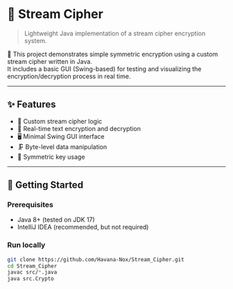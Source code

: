 # 🔐 Stream Cipher

> Lightweight Java implementation of a stream cipher encryption system.

🧪 This project demonstrates simple symmetric encryption using a custom stream cipher written in Java.  
It includes a basic GUI (Swing-based) for testing and visualizing the encryption/decryption process in real time.

---

## ✨ Features

- 📡 Custom stream cipher logic
- 🧬 Real-time text encryption and decryption
- 🖥️ Minimal Swing GUI interface
- 🗜️ Byte-level data manipulation
- 🔁 Symmetric key usage

---

## 🚀 Getting Started

### Prerequisites

- Java 8+ (tested on JDK 17)
- IntelliJ IDEA (recommended, but not required)

### Run locally

```bash
git clone https://github.com/Havana-Nox/Stream_Cipher.git
cd Stream_Cipher
javac src/*.java
java src.Crypto
